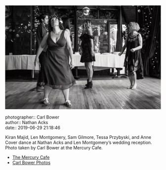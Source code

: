 ![Kiran Majid, Len Montgomery, Sam Gilmore, Tessa Przybyski, and Anne Cover dance](assets/2019-06-29-set-4-the-dance-35.webp)

photographer:: Carl Bower  
author:: Nathan Acks  
date:: 2019-06-29 21:18:46

Kiran Majid, Len Montgomery, Sam Gilmore, Tessa Przybyski, and Anne Cover dance at Nathan Acks and Len Montgomery’s wedding reception. Photo taken by Carl Bower at the Mercury Cafe.

* [The Mercury Cafe](http://mercurycafe.com)
* [Carl Bower Photos](https://carlbowerphotos.com)
